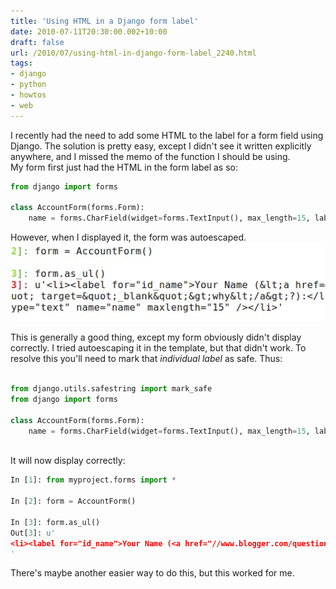 ```yaml
---
title: 'Using HTML in a Django form label'
date: 2010-07-11T20:30:00.002+10:00
draft: false
url: /2010/07/using-html-in-django-form-label_2240.html
tags: 
- django
- python
- howtos
- web
---
```


I recently had the need to add some HTML to the label for a form field using Django. The solution is pretty easy, except I didn't see it written explicitly anywhere, and I missed the memo of the function I should be using.  
My form first just had the HTML in the form label as so:  

```python
from django import forms
 
class AccountForm(forms.Form):
    name = forms.CharField(widget=forms.TextInput(), max_length=15, label='Your Name (<a href="//www.blogger.com/questions/whyname/" target="_blank">why</a>?')

```  
  
However, when I displayed it, the form was autoescaped.  
[![](accountsform.jpg)](accountsform.jpg)  
  
This is generally a good thing, except my form obviously didn't display correctly. I tried autoescaping it in the template, but that didn't work. To resolve this you'll need to mark that _individual label_ as safe. Thus:  

```python

from django.utils.safestring import mark_safe
from django import forms
 
class AccountForm(forms.Form):
    name = forms.CharField(widget=forms.TextInput(), max_length=15, label=mark_safe('Your Name (<a href="//www.blogger.com/questions/whyname/" target="_blank">why</a>?)'))
    
```  
  
It will now display correctly:  
```python
In [1]: from myproject.forms import *
 
In [2]: form = AccountForm()
 
In [3]: form.as_ul()
Out[3]: u'
<li><label for="id_name">Your Name (<a href="//www.blogger.com/questions/whyname/" target="_blank">why</a>?):</label> <input id="id_name" maxlength="15" name="name" type="text"></li>
'

```  
  
There's maybe another easier way to do this, but this worked for me.